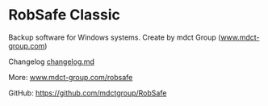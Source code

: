 # RobSafe Classic

Backup software for Windows systems.
Create by mdct Group (www.mdct-group.com)



Changelog [changelog.md](changelog.md)

More: www.mdct-group.com/robsafe

GitHub: https://github.com/mdctgroup/RobSafe
